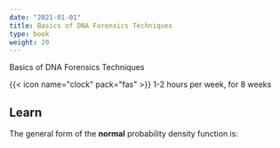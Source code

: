 ```yaml
---
date: "2021-01-01"
title: Basics of DNA Forensics Techniques
type: book
weight: 20
---
```


Basics of DNA Forensics Techniques

<!--more-->

{{< icon name="clock" pack="fas" >}} 1-2 hours per week, for 8 weeks


## Learn

The general form of the **normal** probability density function is:


